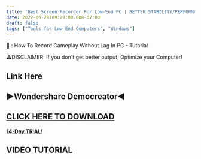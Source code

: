 ```yaml
---
title: 'Best Screen Recorder For Low-End PC | BETTER STABILITY/PERFORMANCE'
date: 2022-06-28T09:29:00.008-07:00
draft: false
tags: ["Tools for Low End Computers", "Windows"]
---
```


  

🔧 : How To Record Gameplay Without Lag In PC - Tutorial

⚠DISCLAIMER: If you don't get better output, Optimize your Computer!

Link Here
---------

▶Wondershare Democreator◀
-------------------------

**[CLICK HERE TO DOWNLOAD](https://democreator.wondershare.com/)**
------------------------------------------------------------------

**[14-Day TRIAL!](https://democreator.wondershare.com/campaign/claim-14-days-free-membership.html)**

**VIDEO TUTORIAL**
------------------